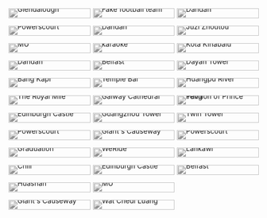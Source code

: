 <body>
<div id="gallery" >
   <img class="drawing" src="https://s2.loli.net/2022/08/05/tBJmQDA5ZOhMwN6.jpg" alt="Glendalough" title="Glendalough,Ireland &#10;2021-10-10">
   <img class="drawing" src="https://s2.loli.net/2022/08/05/Qof4unCSsgJdMIR.jpg" alt="Powerscourt" title="Powerscourt Gardens,Dublin,Ireland &#10;2021-10-29">
   <img class="drawing" src="https://s2.loli.net/2022/08/05/H4Zq6MD9hd7wkgQ.jpg" alt="MU" title="Maynooth,Ireland &#10;2021-9-12">
   <img class="drawing" src="https://s2.loli.net/2022/08/05/UukTsqDH65GvYPS.jpg" alt="Dandan" title="Xiamen,China &#10;2019-9-8">
   <img class="drawing" src="https://s2.loli.net/2022/08/05/YoFHLUgAMVRrBsC.jpg" alt="Bang Kapi" title="Bangkok,Thailand &#10;2018-4-26">
   <img class="drawing" src="https://s2.loli.net/2022/08/05/cYulvI7krmn12ya.jpg" alt="The Royal Mile" title="Edinburgh,Scotland &#10;2020-1-30">
   <img class="drawing" src="https://s2.loli.net/2022/08/05/xAWR8Xe4gUM7IPS.jpg" alt="Edinburgh Castle" title="Edinburgh,Scotland &#10;2020-1-30">
   <img class="drawing" src="https://s2.loli.net/2022/08/05/JfoUqKOPHuWFnN8.jpg" alt="Powerscourt" title="Powerscourt Gardens,Ireland &#10;2021-10-29">
   <img class="drawing" src="https://s2.loli.net/2022/08/05/r9hAQTGvE64BwP5.jpg" alt="Graduation" title="Xiamen,China &#10;2018-10-30">
   <img class="drawing" src="https://s2.loli.net/2022/08/05/V6l7kh4Hf3YWZbF.jpg" alt="Chill" title="Phuket,Thailand &#10;2018-9-23">
   <img class="drawing" src="https://s2.loli.net/2022/08/05/A6gM792laK8bDLT.jpg" alt="Huashan" title="Xi'an &#10;2020-5-30">
   <img class="drawing" src="https://s2.loli.net/2022/08/05/nBtQleKDMzuIyFJ.jpg" alt="Giant's Causeway " title="Belfast,Northern Ireland &#10;2021-12-28">
   <img class="drawing" src="https://s2.loli.net/2022/08/05/3RTYpW59MEnldXU.jpg" alt="Fake football team" title="Howth,Dublin,Ireland &#10;2021-10-3">
   <img class="drawing" src="https://s2.loli.net/2022/08/05/hZDuPHLCtbjK581.jpg" alt="Dandan" title="Xiamen,China &#10;2020-3-8">
   <img class="drawing" src="https://s2.loli.net/2022/08/05/jWwxUTqFV4uty5J.jpg" alt="karaoke" title="Maynooth,Ireland &#10;2022-7-6">
   <img class="drawing" src="https://s2.loli.net/2022/08/05/sD2kUZ8Ad4IcMXV.jpg" alt="Belfast" title="Belfast,Northern Ireland &#10;2021-12-27">
   <img class="drawing" src="https://s2.loli.net/2022/08/05/bD6HA9eVJdLimBq.jpg" alt="Temple Bar" title="Dublin,Ireland &#10;2021-9-14">
   <img class="drawing" src="https://s2.loli.net/2022/08/05/8tIAlG9RLar2wzx.jpg" alt="Galway Cathedral" title="Galway,Ireland &#10;2022-4-16">
   <img class="drawing" src="https://s2.loli.net/2022/08/05/WVNF1RwXbhsLlIG.jpg" alt="Guangzhou Tower" title="Guangzhou,China &#10;2021-8-8">
   <img class="drawing" src="https://s2.loli.net/2022/08/05/4BbEZHVXPnpR1Fz.jpg" alt="Giant's Causeway " title="Belfast,Northern Ireland &#10;2021-12-28">
   <img class="drawing" src="https://s2.loli.net/2022/08/05/ao1C4V5iGXcvmMY.jpg" alt="WeRide" title="Guangzhou,China &#10;2021-7-6">
   <img class="drawing" src="https://s2.loli.net/2022/08/05/PfUSqNa1bXtcDVv.jpg" alt="Edinburgh Castle" title="Edinburgh,Scotland &#10;2020-1-30">
   <img class="drawing" src="https://s2.loli.net/2022/08/05/qcKutbsn4PBQUhx.jpg" alt="MU" title="Maynooth,Ireland &#10;2021-9-12">
   <img class="drawing" src="https://s2.loli.net/2022/08/05/3AQkP51TOZflueh.jpg" alt="Wat Chedi Luang" title="Chiang Mai,Thailand &#10;2018-4-22">
   <img class="drawing" src="https://s2.loli.net/2022/08/05/9Lcqo5wOQztyCih.jpg" alt="Dandan" title="Xiamen,China &#10;2019-12-15">
   <img class="drawing" src="https://s2.loli.net/2022/08/05/uGoUl9mYEVr47Lt.jpg" alt="Juzi Zhoutou" title="Changsha,China &#10;2018-11-28">
   <img class="drawing" src="https://s2.loli.net/2022/08/05/NtnoiAk4RE18G9Z.jpg" alt="Kota Kinabalu" title="Kota Kinabalu,Malaysia &#10;2019-3-4">
   <img class="drawing" src="https://s2.loli.net/2022/08/05/FTfu2jSZtNC9LJP.jpg" alt="Dayan Tower" title="Xi'an,China &#10;2020-5-30">
   <img class="drawing" src="https://s2.loli.net/2022/08/05/qoGNlDCOTcfxWZu.jpg" alt="Huangpu River" title="Shanghai,China &#10;2017-10-5">
   <img class="drawing" src="https://s2.loli.net/2022/08/05/N8HDsYdXBjnbUKR.jpg" alt="Pavilion of Prince Teng" title="Nanchang,China &#10;2019-6-9">
   <img class="drawing" src="https://s2.loli.net/2022/08/05/2p5YdJFUC7NGETI.jpg" alt="Twin Tower" title="Kuala lumpur,Malaysia &#10;2019-3-9">
   <img class="drawing" src="https://s2.loli.net/2022/08/05/1OrT4bYstpxk8dJ.jpg" alt="Powerscourt" title="Powerscourt Gardens,Ireland &#10;2021-10-29">
   <img class="drawing" src="https://s2.loli.net/2022/08/12/YGJhFCRezgtndIc.jpg" alt="Lankawi" title="Langkawi,Malaysia &#10;2019-3-7">
   <img class="drawing" src="https://s2.loli.net/2022/08/12/62EAdIxlRFvyV3K.jpg" alt="Belfast" title="Belfast,Northern Ireland &#10;2021-12-27">
   
</div> 
 </body>
</html>

<style>
    #gallery {
    line-height:0;
    -webkit-column-count:4; /* split it into 5 columns */
    -webkit-column-gap:5px; /* give it a 5px gap between columns */
    -moz-column-count:5;
    -moz-column-gap:5px;
    column-count:4;
    column-gap:5px;
 }
    #gallery img {
    width: 100% !important;
    height: auto !important;
    filter: grayscale(100%);
    transition: filter 0.5s;
    margin-bottom:5px; /* to match column gap */
 }
 @media (max-width: 1200px) {
    #gallery {
     -moz-column-count:    4;
     -webkit-column-count: 4;
     column-count:         4;
    }
 }
 @media (max-width: 1000px) {
    #gallery {
     -moz-column-count:    3;
     -webkit-column-count: 3;
     column-count:         3;
    }
 }
 @media (max-width: 800px) {
    #gallery {
     -moz-column-count:    3;
     -webkit-column-count: 3;
     column-count:         3;
    }
 }
 @media (max-width: 400px) {
    #gallery {
     -moz-column-count:    2;
     -webkit-column-count: 2;
     column-count:         2;
    }
 }
#gallery img:hover {
    filter:none;
 }

		*{
			margin: 0;
			padding: 0;
		}
		.drawing{
			width: 100px;
			margin: 10px;
		}
		.drawing:hover{
			cursor: zoom-in;
		}
		.wrapper{
			position: fixed;
			top: 0;
			right: 0;
			bottom: 0;
			left: 0;
			z-index: 999;
			background-repeat: no-repeat;
			background-attachment: fixed;
			background-position: center;
			background-color: rgba(52, 52, 52, 0.8);
			background-size: 50%;
		}
		.wrapper:hover{
			cursor: zoom-out;
		}
</style>

<script src="../about/jquery-3.3.1.min.js"></script>
<script>
    $(function(){
        $('.drawing').click(function(){
            $(this).after("<div class='wrapper'></div>");
            var imgSrc = $(this).attr('src');
            $(".wrapper").css("background-image", "url(" + imgSrc + ")");
            $('.wrapper').fadeIn(1000);
            $('.wrapper').click(function(){
                $('.wrapper').fadeOut(1000).remove();
            });
        });
    });
    var cards = $(".drawing");
    for(var i = 0; i < cards.length; i++){
    var target = Math.floor(Math.random() * cards.length -1) + 1;
    var target2 = Math.floor(Math.random() * cards.length -1) +1;
    cards.eq(target).before(cards.eq(target2));
}
</script>
